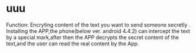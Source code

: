# uuu
Function: Encryting content of the text you want to send someone secretly . Installing the APP,the phone(below ver. android 4.4.2) can intercept the text by a special mark,after then the APP decrypts the secret content of the text,and the user can read the real content by the App.
